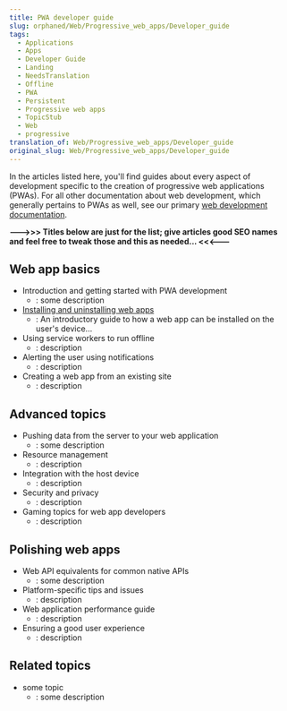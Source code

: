 ```yaml
---
title: PWA developer guide
slug: orphaned/Web/Progressive_web_apps/Developer_guide
tags:
  - Applications
  - Apps
  - Developer Guide
  - Landing
  - NeedsTranslation
  - Offline
  - PWA
  - Persistent
  - Progressive web apps
  - TopicStub
  - Web
  - progressive
translation_of: Web/Progressive_web_apps/Developer_guide
original_slug: Web/Progressive_web_apps/Developer_guide
---
```

In the articles listed here, you'll find guides about every aspect of development specific to the creation of progressive web applications (PWAs). For all other documentation about web development, which generally pertains to PWAs as well, see our primary [web development documentation](/es/docs/Web).

**--->>> Titles below are just for the list; give articles good SEO names and feel free to tweak those and this as needed... <<<---**

## Web app basics

- Introduction and getting started with PWA development
  - : some description
- [Installing and uninstalling web apps](/es/docs/Web/Progressive_web_apps/Developer_guide/Installing)
  - : An introductory guide to how a web app can be installed on the user's device...
- Using service workers to run offline
  - : description
- Alerting the user using notifications
  - : description
- Creating a web app from an existing site
  - : description

## Advanced topics

- Pushing data from the server to your web application
  - : some description
- Resource management
  - : description
- Integration with the host device
  - : description
- Security and privacy
  - : description
- Gaming topics for web app developers
  - : description

## Polishing web apps

- Web API equivalents for common native APIs
  - : some description
- Platform-specific tips and issues
  - : description
- Web application performance guide
  - : description
- Ensuring a good user experience
  - : description

## Related topics

- some topic
  - : some description
